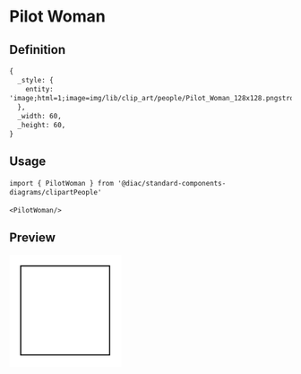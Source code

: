 # Pilot Woman

## Definition

```
{
  _style: { 
    entity: 'image;html=1;image=img/lib/clip_art/people/Pilot_Woman_128x128.pngstrokeColor=none;',
  },
  _width: 60,
  _height: 60,
}
```

## Usage

```
import { PilotWoman } from '@diac/standard-components-diagrams/clipartPeople'

<PilotWoman/>
```

## Preview

<img src="./pilot-woman.png" width="200"/>
